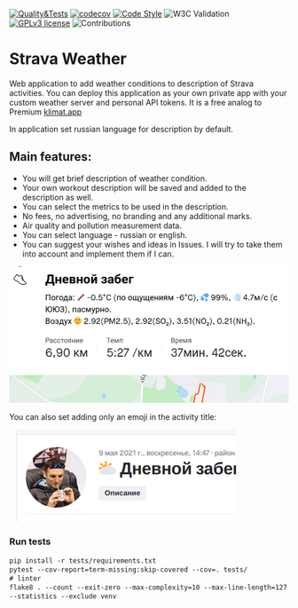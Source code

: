 [![Quality&Tests](https://github.com/vol1ura/strava_weather_app/actions/workflows/python-app.yml/badge.svg)](https://github.com/vol1ura/strava_weather_app/actions/workflows/python-app.yml)
[![codecov](https://codecov.io/gh/vol1ura/strava_weather_app/branch/master/graph/badge.svg)](https://codecov.io/gh/vol1ura/strava_weather_app)
[![Code Style](https://img.shields.io/badge/Code%20Style-PEP%208-blueviolet)](https://www.python.org/dev/peps/pep-0008/)
![W3C Validation](https://img.shields.io/w3c-validation/html?targetUrl=http%3A%2F%2Fstrava.pythonanywhere.com%2F)
[![GPLv3 license](https://img.shields.io/badge/License-GPLv3-blue.svg)](http://perso.crans.org/besson/LICENSE.html)
![Contributions](https://img.shields.io/badge/Contributions-Welcome-brightgreen)

# Strava Weather

Web application to add weather conditions to description of Strava activities. You can deploy this application as your own private app with your custom weather server and personal API tokens.
It is a free analog to Premium [klimat.app](http://klimat.app)

In application set russian language for description by default.

## Main features:

* You will get brief description of weather condition.
* Your own workout description will be saved and added to the description as well.
* You can select the metrics to be used in the description.
* No fees, no advertising, no branding and any additional marks.
* Air quality and pollution measurement data.
* You can select language -  russian or english.
* You can suggest your wishes and ideas in Issues. I will try to take them into account and implement them if I can.

![Description example](static/pic1.png)

You can also set adding only an emoji in the activity title:

![Emoji in the title](static/pic2.png)

### Run tests

```shell
pip install -r tests/requirements.txt
pytest --cov-report=term-missing:skip-covered --cov=. tests/
# linter
flake8 . --count --exit-zero --max-complexity=10 --max-line-length=127 --statistics --exclude venv
```
